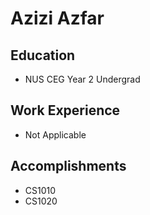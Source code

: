 # Azizi Azfar

## Education

* NUS CEG Year 2 Undergrad

## Work Experience

* Not Applicable

## Accomplishments

* CS1010
* CS1020